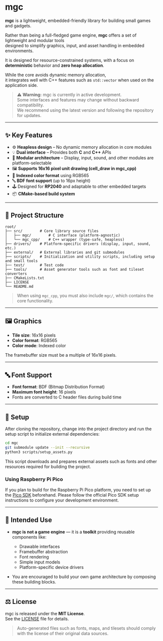 # mgc

**mgc** is a lightweight, embedded-friendly library for building small games and gadgets.

Rather than being a full-fledged game engine, **mgc** offers a set of lightweight and modular tools  
designed to simplify graphics, input, and asset handling in embedded environments.

It is designed for resource-constrained systems, with a focus on **deterministic** behavior and **zero heap allocation**.

While the core avoids dynamic memory allocation,  
it integrates well with C++ features such as `std::vector` when used on the application side.

> ⚠️ **Warning:** mgc is currently in active development.  
> Some interfaces and features may change without backward compatibility.  
> We recommend using the latest version and following the repository for updates.

---

## ✨ Key Features

- ⚙️ **Heapless design** – No dynamic memory allocation in core modules
- 💡 **Dual interface** – Provides both **C** and **C++** APIs
- 🧱 **Modular architecture** – Display, input, sound, and other modules are platform-selectable
- 🖼️ **Supports 16x16 pixel unit drawing (cell_draw in mgc_cpp)**
- 🎨 **Indexed color format** using RGB565
- 🔤 **BDF font support** (up to 16px height)
- 🕹️ Designed for **RP2040** and adaptable to other embedded targets
- 📦 **CMake-based build system**

---

## 📁 Project Structure

```
root/
├── src/        # Core library source files
│   ├── mgc/        # C interface (platform-agnostic)
│   └── mgc_cpp/    # C++ wrapper (type-safe, heapless)
├── drivers/    # Platform-specific drivers (display, input, sound, etc.)
├── external/   # External libraries and git submodules
├── scripts/    # Initialization and utility scripts, including setup and small tools
├── test/       # Test code
├── tools/      # Asset generator tools such as font and tileset converters
├── CMakeLists.txt
├── LICENSE
└── README.md
```

> When using `mgc_cpp`, you must also include `mgc/`, which contains the core functionality.

---

## 🖼️ Graphics

- **Tile size**: 16x16 pixels
- **Color format**: RGB565
- **Color mode**: Indexed color

The framebuffer size must be a multiple of 16x16 pixels.

---

## 🔤 Font Support

- **Font format**: BDF (Bitmap Distribution Format)
- **Maximum font height**: 16 pixels
- Fonts are converted to C header files during build time

---

## 🚀 Setup

After cloning the repository, change into the project directory and run the setup script to initialize external dependencies:

```bash
cd mgc
git submodule update --init --recursive
python3 scripts/setup_assets.py
```
This script downloads and prepares external assets such as fonts and other resources required for building the project.

### Using Raspberry Pi Pico
If you plan to build for the Raspberry Pi Pico platform, you need to set up the [Pico SDK](https://github.com/raspberrypi/pico-sdk) beforehand.
Please follow the official Pico SDK setup instructions to configure your development environment.

---

## 🧰 Intended Use

- **mgc is not a game engine** — it is a **toolkit** providing reusable components like:
  - Drawable interfaces
  - Framebuffer abstraction
  - Font rendering
  - Simple input models
  - Platform-specific device drivers

- You are encouraged to build your own game architecture by composing these building blocks.

---

## ⚖️ License

mgc is released under the **MIT License**.  
See the [LICENSE](./LICENSE) file for details.

> Auto-generated files such as fonts, maps, and tilesets should comply with the license of their original data sources.

